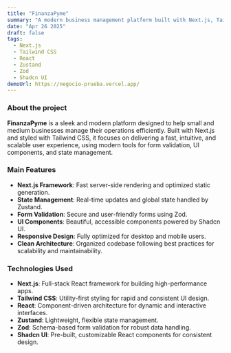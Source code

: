 ```yaml
---
title: "FinanzaPyme"
summary: "A modern business management platform built with Next.js, Tailwind CSS, and Zustand."
date: "Apr 26 2025"
draft: false
tags:
  - Next.js
  - Tailwind CSS
  - React
  - Zustand
  - Zod
  - Shadcn UI
demoUrl: https://negocio-prueba.vercel.app/
---
```


### About the project

**FinanzaPyme** is a sleek and modern platform designed to help small and medium businesses manage their operations efficiently. Built with Next.js and styled with Tailwind CSS, it focuses on delivering a fast, intuitive, and scalable user experience, using modern tools for form validation, UI components, and state management.

### Main Features

- **Next.js Framework**: Fast server-side rendering and optimized static generation.
- **State Management**: Real-time updates and global state handled by Zustand.
- **Form Validation**: Secure and user-friendly forms using Zod.
- **UI Components**: Beautiful, accessible components powered by Shadcn UI.
- **Responsive Design**: Fully optimized for desktop and mobile users.
- **Clean Architecture**: Organized codebase following best practices for scalability and maintainability.

### Technologies Used

- **Next.js**: Full-stack React framework for building high-performance apps.
- **Tailwind CSS**: Utility-first styling for rapid and consistent UI design.
- **React**: Component-driven architecture for dynamic and interactive interfaces.
- **Zustand**: Lightweight, flexible state management.
- **Zod**: Schema-based form validation for robust data handling.
- **Shadcn UI**: Pre-built, customizable React components for consistent design.
